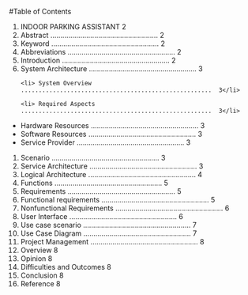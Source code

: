 #Table of Contents

<ol>
 <li> INDOOR PARKING ASSISTANT 2</li>

 <li> Abstract ...................................................... 2</li>
  
  <li>Keyword ...................................................... 2</li>
  
  <li>Abbreviations  ......................................................  2</li>
  
  <li> Introduction  ......................................................  2</li>
  
  <li> System Architecture  ......................................................  3</li>
 
    <li> System Overview  ......................................................  3</li>
  
    <li> Required Aspects  ......................................................  3</li>
  </ol>
  <ul>
     <li> Hardware Resources  ......................................................  3</li>
      <li> Software Resources  ......................................................  3</li>
      <li> Service Provider  ......................................................  3 </li>
  </ul>
  <ol>
  <li> Scenario  ......................................................  3</li>
  <li> Service Architecture  ......................................................  3</li>
  
  <li> Logical Architecture  ......................................................  4</li>
  
  <li> Functions  ......................................................  5</li>
  
<li>   Requirements  ......................................................  5</li>
  
 <li>  Functional requirements  ......................................................  5</li>
  
<li>   Nonfunctional Requirements  ......................................................  6</li>
  
<li>   User Interface ......................................................   6</li>
  
<li>   Use case scenario  ......................................................  7</li>
  
<li>   Use Case Diagram  ......................................................  7</li>
  
<li>   Project Management  ......................................................  8</li>
  
<li>   Overview 8</li>
  
<li>   Opinion 8</li>
  
<li>   Difficulties and Outcomes 8</li>
  
<li>  Conclusion 8</li>
  
<li>  Reference 8</li>
</ol>

